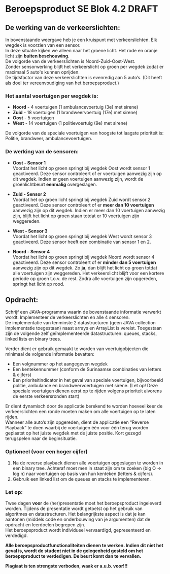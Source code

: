 # Beroepsproduct SE Blok 4.2 DRAFT

## De werking van de verkeerslichten:
In bovenstaande weergave heb je een kruispunt met verkeerslichten. Elk wegdek is voorzien van een sensor.  
In deze situatie kijken we alleen naar het groene licht. Het rode en oranje licht zijn **buiten beschouwing**.  
De volgorde van de verkeerslichten is Noord-Zuid-Oost-West.  
Zonder sensorwerking blijft het verkeerslicht op groen per wegdek zodat er maximaal 5 auto's kunnen oprijden.  
De tijdsfactor van deze verkeerslichten is evenredig aan 5 auto’s. (Dit heeft als doel ter vereenvoudiging van het beroepsproduct.)  

### Het aantal voertuigen per wegdek is:
- **Noord** - 4 voertuigen (1 ambulancevoertuig (3e) met sirene)
- **Zuid** - 18 voertuigen (1 brandweervoertuig (17e) met sirene)
- **Oost** - 5 voertuigen
- **West** - 14 voertuigen (1 politievoertuig (9e) met sirene)

De volgorde van de speciale voertuigen van hoogste tot laagste prioriteit is: Politie, brandweer, ambulancevoertuigen.

### De werking van de sensoren:
- **Oost - Sensor 1**  
  Voordat het licht op groen springt bij wegdek Oost wordt sensor 1 geactiveerd. Deze sensor controleert of er voertuigen aanwezig zijn op dit wegdek. Indien er geen voertuigen aanwezig zijn, wordt de groenlichtbeurt **eenmalig** overgeslagen.

- **Zuid - Sensor 2**  
  Voordat het op groen licht springt bij wegdek Zuid wordt sensor 2 geactiveerd. Deze sensor controleert of er **meer dan 10 voertuigen** aanwezig zijn op dit wegdek. Indien er meer dan 10 voertuigen aanwezig zijn, blijft het licht op groen staan totdat er 10 voertuigen zijn weggereden.

- **West - Sensor 3**  
  Voordat het licht op groen springt bij wegdek West wordt sensor 3 geactiveerd. Deze sensor heeft een combinatie van sensor 1 en 2.

- **Noord - Sensor 4**  
  Voordat het licht op groen springt bij wegdek Noord wordt sensor 4 geactiveerd. Deze sensor controleert of er **minder dan 5 voertuigen** aanwezig zijn op dit wegdek. Zo **ja**, dan blijft het licht op groen totdat alle voertuigen zijn weggereden. Het verkeerslicht blijft voor een kortere periode op groen t.o.v. de rest. Zodra alle voertuigen zijn opgereden, springt het licht op rood.

## Opdracht:
Schrijf een JAVA-programma waarin de bovenstaande informatie verwerkt wordt. Implementeer de verkeerslichten en alle 4 sensoren.  
De implementatie van tenminste 2 datastructuren (geen JAVA collection implementatie toegestaan) naast arrays en ArrayList is vereist. Toegestaan zijn de volgende zelf geïmplementeerde datastructuren: queues, stacks, linked lists en binary trees.

Verder dient er gebruik gemaakt te worden van voertuigobjecten die minimaal de volgende informatie bevatten:
- Een volgnummer op het aangegeven wegdek
- Een kentekennummer (conform de Surinaamse combinaties van letters & cijfers)
- Een prioriteitindicator in het geval van speciale voertuigen, bijvoorbeeld politie, ambulance en brandweervoertuigen met sirene. (Let op! Deze speciale voertuigen dienen eerst op te rijden volgens prioriteit alvorens de eerste verkeersronden start)

Er dient dynamisch door de applicatie berekend te worden hoeveel keer de verkeerslichten een ronde moeten maken om alle voertuigen op te laten rijden.  
Wanneer alle auto’s zijn opgereden, dient de applicatie een “Reverse Playback” te doen waarbij de voertuigen één voor één terug worden geplaatst op het juiste wegdek met de juiste positie. Kort gezegd terugspelen naar de beginsituatie.

### Optioneel (voor een hoger cijfer)
1. Na de reverse playback dienen alle voertuigen opgeslagen te worden in een binary tree. Achteraf moet men in staat zijn om te zoeken (big O -> log n) naar voertuigen op basis van hun kenteken (letters & cijfers).
2. Gebruik een linked list om de queues en stacks te implementeren.

### Let op:
Twee dagen **voor** de (her)presentatie moet het beroepsproduct ingeleverd worden. Tijdens de presentatie wordt getoetst op het gebruik van algoritmes en datastructuren. Het belangrijkste aspect is dat je kan aantonen (middels code en onderbouwing van je argumenten) dat de opdracht en leerdoelen begrepen zijn.  
Het beroepsproduct wordt individueel vervaardigd, gepresenteerd en verdedigd.

**Alle beroepsproductfunctionaliteiten dienen te werken. Indien dit niet het geval is, wordt de student niet in de gelegenheid gesteld om het beroepsproduct te verdedigen. De beurt komt dan te vervallen.**

**Plagiaat is ten strengste verboden, waak er a.u.b. voor!!!**
